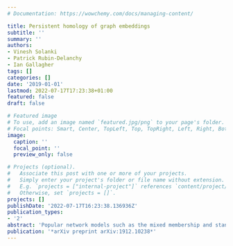 ```yaml
---
# Documentation: https://wowchemy.com/docs/managing-content/

title: Persistent homology of graph embeddings
subtitle: ''
summary: ''
authors:
- Vinesh Solanki
- Patrick Rubin-Delanchy
- Ian Gallagher
tags: []
categories: []
date: '2019-01-01'
lastmod: 2022-07-17T17:23:38+01:00
featured: false
draft: false

# Featured image
# To use, add an image named `featured.jpg/png` to your page's folder.
# Focal points: Smart, Center, TopLeft, Top, TopRight, Left, Right, BottomLeft, Bottom, BottomRight.
image:
  caption: ''
  focal_point: ''
  preview_only: false

# Projects (optional).
#   Associate this post with one or more of your projects.
#   Simply enter your project's folder or file name without extension.
#   E.g. `projects = ["internal-project"]` references `content/project/deep-learning/index.md`.
#   Otherwise, set `projects = []`.
projects: []
publishDate: '2022-07-17T16:23:38.136936Z'
publication_types:
- '2'
abstract: 'Popular network models such as the mixed membership and standard stochastic block model are known to exhibit distinct geometric structure when embedded into d dimensions using spectral methods. The resulting point cloud concentrates around a simplex in the first model, whereas it separates into clusters in the second. By adopting the formalism of generalised random dot-product graphs, we demonstrate that both of these models, and different mixing regimes in the case of mixed membership, may be distinguished by the persistent homology of the underlying point distribution in the case of adjacency spectral embedding. Moreover, despite non-identifiability issues, we show that the persistent homology of the support of the distribution and its super-level sets can be consistently estimated. As an application of our consistency results, we provide a topological hypothesis test for distinguishing the standard and mixed membership stochastic block models.'
publication: '*arXiv preprint arXiv:1912.10238*'
---
```

